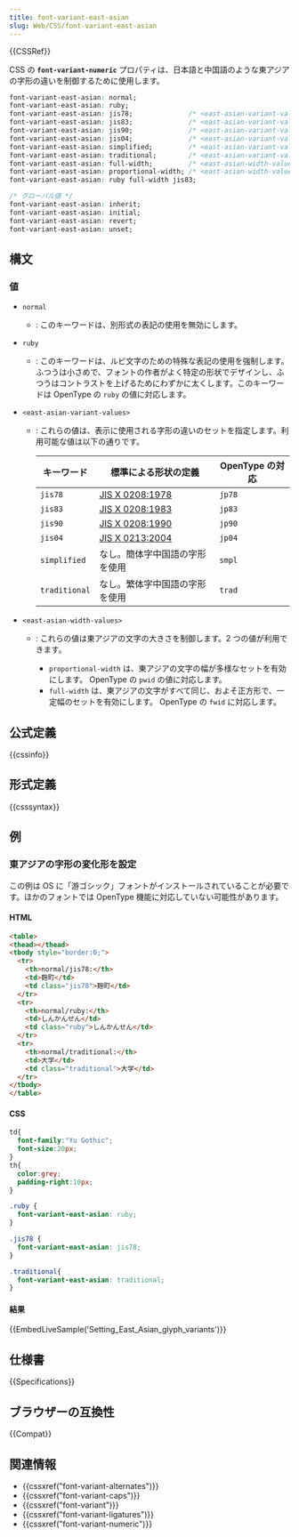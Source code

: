 ```yaml
---
title: font-variant-east-asian
slug: Web/CSS/font-variant-east-asian
---
```

{{CSSRef}}

CSS の **`font-variant-numeric`** プロパティは、日本語と中国語のような東アジアの字形の違いを制御するために使用します。

```css
font-variant-east-asian: normal;
font-variant-east-asian: ruby;
font-variant-east-asian: jis78;              /* <east-asian-variant-values> */
font-variant-east-asian: jis83;              /* <east-asian-variant-values> */
font-variant-east-asian: jis90;              /* <east-asian-variant-values> */
font-variant-east-asian: jis04;              /* <east-asian-variant-values> */
font-variant-east-asian: simplified;         /* <east-asian-variant-values> */
font-variant-east-asian: traditional;        /* <east-asian-variant-values> */
font-variant-east-asian: full-width;         /* <east-asian-width-values> */
font-variant-east-asian: proportional-width; /* <east-asian-width-values> */
font-variant-east-asian: ruby full-width jis83;

/* グローバル値 */
font-variant-east-asian: inherit;
font-variant-east-asian: initial;
font-variant-east-asian: revert;
font-variant-east-asian: unset;
```

## 構文

### 値

- `normal`
  - : このキーワードは、別形式の表記の使用を無効にします。
- `ruby`
  - : このキーワードは、ルビ文字のための特殊な表記の使用を強制します。ふつうは小さめで、フォントの作者がよく特定の形状でデザインし、ふつうはコントラストを上げるためにわずかに太くします。このキーワードは OpenType の `ruby` の値に対応します。
- `<east-asian-variant-values>`

  - : これらの値は、表示に使用される字形の違いのセットを指定します。利用可能な値は以下の通りです。

    | キーワード    | 標準による形状の定義                                                | OpenType の対応 |
    | ------------- | --------------------------------------------------------------------------- | ------------------- |
    | `jis78`       | [JIS X 0208:1978](http://ja.wikipedia.org/wiki/JIS_X_0208#第1次規格)  | `jp78`              |
    | `jis83`       | [JIS X 0208:1983](http://ja.wikipedia.org/wiki/JIS_X_0208#第2次規格) | `jp83`              |
    | `jis90`       | [JIS X 0208:1990](http://ja.wikipedia.org/wiki/JIS_X_0208#第3次規格)  | `jp90`              |
    | `jis04`       | [JIS X 0213:2004](http://ja.wikipedia.org/wiki/JIS_X_0213)                 | `jp04`              |
    | `simplified`  | なし。簡体字中国語の字形を使用                                     | `smpl`              |
    | `traditional` | なし。繁体字中国語の字形を使用                                    | `trad`              |

- `<east-asian-width-values>`

  - : これらの値は東アジアの文字の大きさを制御します。2 つの値が利用できます。

    - `proportional-width` は、東アジアの文字の幅が多様なセットを有効にします。 OpenType の `pwid` の値に対応します。
    - `full-width` は、東アジアの文字がすべて同じ、およそ正方形で、一定幅のセットを有効にします。 OpenType の `fwid` に対応します。

## 公式定義

{{cssinfo}}

## 形式定義

{{csssyntax}}

## 例

<h3 id="Setting_East_Asian_glyph_variants">東アジアの字形の変化形を設定</h3>

この例は OS に「游ゴシック」フォントがインストールされていることが必要です。ほかのフォントでは OpenType 機能に対応していない可能性があります。

#### HTML

```html
<table>
<thead></thead>
<tbody style="border:0;">
  <tr>
    <th>normal/jis78:</th>
    <td>麹町</td>
    <td class="jis78">麹町</td>
  </tr>
  <tr>
    <th>normal/ruby:</th>
    <td>しんかんせん</td>
    <td class="ruby">しんかんせん</td>
  </tr>
  <tr>
    <th>normal/traditional:</th>
    <td>大学</td>
    <td class="traditional">大学</td>
  </tr>
</tbody>
</table>
```

#### CSS

```css
td{
  font-family:"Yu Gothic";
  font-size:20px;
}
th{
  color:grey;
  padding-right:10px;
}

.ruby {
  font-variant-east-asian: ruby;
}

.jis78 {
  font-variant-east-asian: jis78;
}

.traditional{
  font-variant-east-asian: traditional;
}
```

#### 結果

{{EmbedLiveSample('Setting_East_Asian_glyph_variants')}}

## 仕様書

{{Specifications}}

## ブラウザーの互換性

{{Compat}}

## 関連情報

- {{cssxref("font-variant-alternates")}}
- {{cssxref("font-variant-caps")}}
- {{cssxref("font-variant")}}
- {{cssxref("font-variant-ligatures")}}
- {{cssxref("font-variant-numeric")}}
